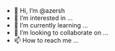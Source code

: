 - 👋 Hi, I’m @azersh
- 👀 I’m interested in ...
- 🌱 I’m currently learning ...
- 💞️ I’m looking to collaborate on ...
- 📫 How to reach me ...

<!---
azersh/azersh is a ✨ special ✨ repository because its `README.md` (this file) appears on your GitHub profile.
You can click the Preview link to take a look at your changes.
--->
